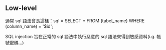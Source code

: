 Low-level
---
通常 sql 語法會長這樣：sql = SELECT * FROM (tabel_name) WHERE (column_name) = '$id';

SQL injection 旨在正常的 sql 語法中執行惡意的 sql 語法來得到敏感資料(i.g. 帳號密碼...)

